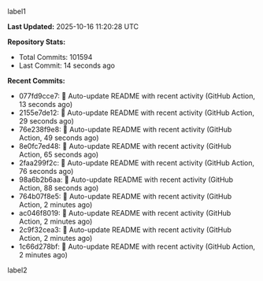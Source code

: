 
label1 
<!-- ACTIVITY_START -->
**Last Updated:** 2025-10-16 11:20:28 UTC

**Repository Stats:**
- Total Commits: 101594
- Last Commit: 14 seconds ago

**Recent Commits:**
- 077fd9cce7: 🤖 Auto-update README with recent activity (GitHub Action, 13 seconds ago)
- 2155e7de12: 🤖 Auto-update README with recent activity (GitHub Action, 29 seconds ago)
- 76e238f9e8: 🤖 Auto-update README with recent activity (GitHub Action, 49 seconds ago)
- 8e0fc7ed48: 🤖 Auto-update README with recent activity (GitHub Action, 65 seconds ago)
- 2faa299f2c: 🤖 Auto-update README with recent activity (GitHub Action, 76 seconds ago)
- 98a6b2b6aa: 🤖 Auto-update README with recent activity (GitHub Action, 88 seconds ago)
- 764b07f8e5: 🤖 Auto-update README with recent activity (GitHub Action, 2 minutes ago)
- ac046f8019: 🤖 Auto-update README with recent activity (GitHub Action, 2 minutes ago)
- 2c9f32cea3: 🤖 Auto-update README with recent activity (GitHub Action, 2 minutes ago)
- 1c66d278bf: 🤖 Auto-update README with recent activity (GitHub Action, 2 minutes ago)
<!-- ACTIVITY_END -->

label2
